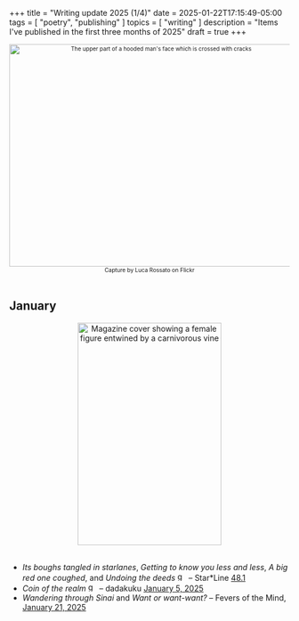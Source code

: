 +++
title = "Writing update 2025 (1/4)"
date = 2025-01-22T17:15:49-05:00
tags = [
    "poetry",
    "publishing"
]
topics = [
    "writing"
]
description = "Items I've published in the first three months of 2025"
draft = true
+++
<div align="center" style="font-size:x-small"><img src="https://milkfish08.s3.amazonaws.com/photo/blog/abovethefold/3374034846_4745e2793b_c.jpg" alt="The upper part of a hooded man's face which is crossed with cracks" width="530" height="400" title="My name is Luca.." /><br />Capture by Luca Rossato on Flickr</div><br clear="all" />


## January

<div align="center"><img src="https://milkfish08.s3.us-east-1.amazonaws.com/photo/blog/48.1.jpg" title="Star*Line 48.1 cover" alt="Magazine cover showing a female figure entwined by a carnivorous vine" width="258" height="400" /></div><br clear="all" />

* *Its boughs tangled in starlanes*, *Getting to know you less and less*, *A big red one coughed*, and *Undoing the deeds* <img src="https://milkfish08.s3.amazonaws.com/photo/blog/award_star_gold_1.png" width=16 height=16 title="gold star" />  – Star*Line [48.1](https://sfpoetry.com/sl/issues/starline48.1.html)
* *Coin of the realm*  <img src="https://milkfish08.s3.amazonaws.com/photo/blog/award_star_gold_1.png" width=16 height=16 title="gold star" /> – dadakuku [January 5, 2025](https://dadakuku.com/2025/01/05/coin-of-the-realm/)
* *Wandering through Sinai* and *Want or want-want?* – Fevers of the Mind, [January 21, 2025](https://feversofthemind.com/2025/01/21/freewriting-stream-of-consciousness-challenge-from-john-donley-nike-truth-rich-magahiz-preeth-ganapathy-james-penha/)

<!-- ## February -->

<!-- ## March -->